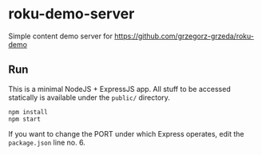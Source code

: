 # roku-demo-server
Simple content demo server for https://github.com/grzegorz-grzeda/roku-demo

## Run
This is a minimal NodeJS + ExpressJS app. All stuff to be accessed statically is available under the `public/` directory.
```
npm install
npm start
```

If you want to change the PORT under which Express operates, edit the `package.json` 
line no. 6.